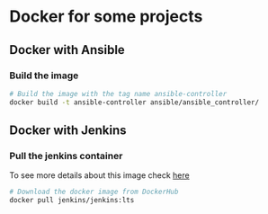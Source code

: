 # Docker for some projects

## Docker with Ansible

### Build the image
```sh
# Build the image with the tag name ansible-controller
docker build -t ansible-controller ansible/ansible_controller/
```

## Docker with Jenkins

### Pull the jenkins container
To see more details about this image check [here](https://hub.docker.com/r/jenkins/jenkins)
```sh
# Download the docker image from DockerHub
docker pull jenkins/jenkins:lts
```
